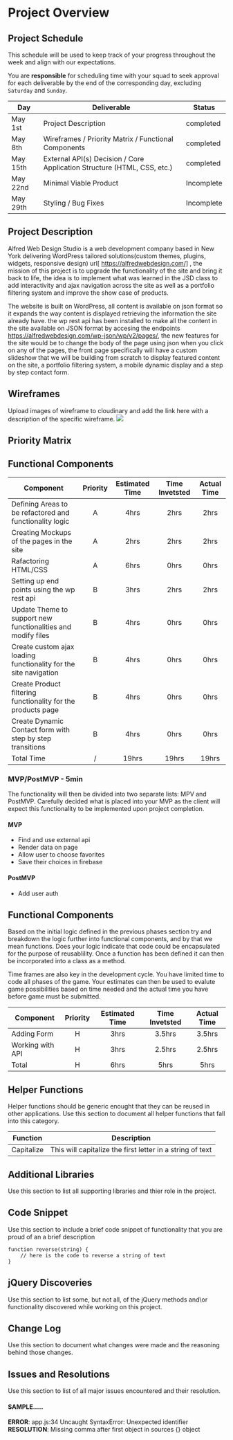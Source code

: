 # Project Overview

## Project Schedule

This schedule will be used to keep track of your progress throughout the week and align with our expectations.  

You are **responsible** for scheduling time with your squad to seek approval for each deliverable by the end of the corresponding day, excluding `Saturday` and `Sunday`.

|  Day | Deliverable | Status
|---|---| ---|
|May 1st| Project Description | completed
|May 8th| Wireframes / Priority Matrix / Functional Components | completed
|May 15th| External API(s) Decision / Core Application Structure (HTML, CSS, etc.) | completed
|May 22nd| Minimal Viable Product | Incomplete
|May 29th| Styling / Bug Fixes | Incomplete


## Project Description

Alfred Web Design Studio is a web development company based in New York delivering WordPress tailored solutions(custom themes, plugins, widgets, responsive design) url[ https://alfredwebdesign.com/] , the mission of this project is to upgrade the functionality of the site and bring it back to life, the idea is to implement what was learned in the JSD class to add interactivity and ajax navigation across the site as well as a portfolio filtering system and improve the show case of products. 

The website is built on WordPress, all content is available on json format so it expands the way content is displayed retrieving the information the site already have. the wp rest api has been installed to make all the content in the site available on JSON format by accesing the endpoints https://alfredwebdesign.com/wp-json/wp/v2/pages/, the new features for the site would be to change the body of the page using json when you click on any of the pages, the front page specifically will have a custom slideshow that we will be building from scratch to display featured content on the site, a portfolio filtering system, a mobile dynamic display and a step by step contact form.

## Wireframes

Upload images of wireframe to cloudinary and add the link here with a description of the specific wireframe.
<img src="https://www.alfredwebdesign.com/alfred/wp-content/uploads/2018/05/Alfred-Web-Design-Home-Page-Mockup.png">

## Priority Matrix

## Functional Components

| Component | Priority | Estimated Time | Time Invetsted | Actual Time |
| --- | :---: |  :---: | :---: | :---: |
| Defining Areas to be refactored and functionality logic | A | 4hrs| 2hrs | 2hrs |
| Creating Mockups of the pages in the site | A | 2hrs| 2hrs | 2hrs |
| Rafactoring HTML/CSS | A | 6hrs| 0hrs | 0hrs |
| Setting up end points using the wp rest api | B | 3hrs| 2hrs | 2hrs |
| Update Theme to support new functionalities and modify files | B | 4hrs| 0hrs | 0hrs |
| Create custom ajax loading functionality for the site navigation | B | 4hrs| 0hrs | 0hrs |
| Create Product filtering functionality for the products page | B | 4hrs| 0hrs | 0hrs |
| Create Dynamic Contact form with step by step transitions | B | 4hrs| 0hrs | 0hrs |
| Total Time | / | 19hrs| 19hrs | 19hrs |  

### MVP/PostMVP - 5min

The functionality will then be divided into two separate lists: MPV and PostMVP.  Carefully decided what is placed into your MVP as the client will expect this functionality to be implemented upon project completion.  

#### MVP 

- Find and use external api 
- Render data on page 
- Allow user to choose favorites 
- Save their choices in firebase

#### PostMVP 

- Add user auth

## Functional Components

Based on the initial logic defined in the previous  phases section try and breakdown the logic further into functional components, and by that we mean functions.  Does your logic indicate that code could be encapsulated for the purpose of reusablility.  Once a function has been defined it can then be incorporated into a class as a method. 

Time frames are also key in the development cycle.  You have limited time to code all phases of the game.  Your estimates can then be used to evalute game possibilities based on time needed and the actual time you have before game must be submitted. 

| Component | Priority | Estimated Time | Time Invetsted | Actual Time |
| --- | :---: |  :---: | :---: | :---: |
| Adding Form | H | 3hrs| 3.5hrs | 3.5hrs |
| Working with API | H | 3hrs| 2.5hrs | 2.5hrs |
| Total | H | 6hrs| 5hrs | 5hrs |

## Helper Functions
Helper functions should be generic enought that they can be reused in other applications. Use this section to document all helper functions that fall into this category.

| Function | Description | 
| --- | :---: |  
| Capitalize | This will capitalize the first letter in a string of text | 

## Additional Libraries
 Use this section to list all supporting libraries and thier role in the project. 

## Code Snippet

Use this section to include a brief code snippet of functionality that you are proud of an a brief description  

```
function reverse(string) {
	// here is the code to reverse a string of text
}
```

## jQuery Discoveries
 Use this section to list some, but not all, of the jQuery methods and\or functionality discovered while working on this project.

## Change Log
 Use this section to document what changes were made and the reasoning behind those changes.  

## Issues and Resolutions
 Use this section to list of all major issues encountered and their resolution.

#### SAMPLE.....
**ERROR**: app.js:34 Uncaught SyntaxError: Unexpected identifier                                
**RESOLUTION**: Missing comma after first object in sources {} object
